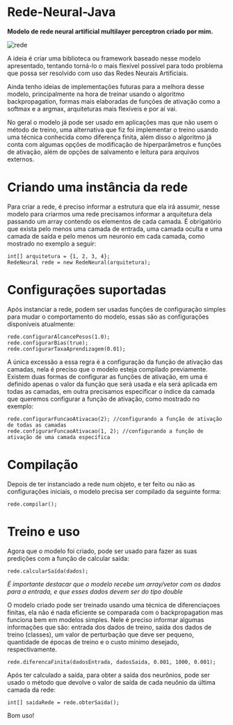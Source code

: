 # Rede-Neural-Java

<p><strong>Modelo de rede neural artificial multilayer perceptron criado por mim.</strong></p>

![rede](https://github.com/thag0/Rede-Neural-Java/assets/91092364/f5338b8b-c708-45b5-b4fc-68cf499a7d97)

<p>
  A ideia é criar uma biblioteca ou framework baseado nesse modelo apresentado, tentando torná-lo o mais flexível 
  possível para todo problema que possa ser resolvido com uso das Redes Neurais Artificiais.
</p>

<p>
  Ainda tenho ideias de implementações futuras para a melhora desse modelo, principalmente na hora de treinar usando 
  o algoritmo backpropagation, formas mais elaboradas de funções de ativação como a softmax e a argmax, arquiteturas mais flexíveis e por aí vai.
</p>

<p>
  No geral o modelo já pode ser usado em aplicações mas que não usem o método de treino, uma alternativa que fiz foi implementar o treino usando uma técnica 
  conhecida como diferença finita, além disso o algoritmo já conta com algumas opções de modificação de hiperparâmetros e funções de ativação, além de opções de 
  salvamento e leitura para arquivos externos.
</p>

# Criando uma instância da rede
Para criar a rede, é preciso informar a estrutura que ela irá assumir, nesse modelo para criarmos uma rede precisamos informar a arquitetura dela passando um array contendo os elementos de cada camada. É obrigatório que exista pelo menos uma camada de entrada, uma camada oculta e uma camada de saída e pelo menos um neuronio em cada camada, como mostrado no exemplo a seguir:
```
int[] arquitetura = {1, 2, 3, 4};
RedeNeural rede = new RedeNeural(arquitetura);
```

# Configurações suportadas
Após instanciar a rede, podem ser usadas funções de configuração simples para mudar o comportamento do modelo, essas são as configurações disponíveis atualmente:
``` 
rede.configurarAlcancePesos(1.0);
rede.configurarBias(true);
rede.configurarTaxaAprendizagem(0.01);
```
A única excessão a essa regra é a configuração da função de ativação das camadas, nela é preciso que o modelo esteja compilado previamente. Existem duas formas de configurar as funções de ativação, em uma é definido apenas o valor da função que será usada e ela será aplicada em todas as camadas, em outra precisamos específicar o índice da camada que queremos configurar a função de ativação, como mostrado no exemplo:
```
rede.configurarFuncaoAtivacao(2); //configurando a função de ativação de todas as camadas
rede.configurarFuncaoAtivacao(1, 2); //configurando a função de ativação de uma camada específica
```

# Compilação
Depois de ter instanciado a rede num objeto, e ter feito ou não as configurações iniciais, o modelo precisa ser compilado da seguinte forma:
``` 
rede.compilar();
```

# Treino e uso
Agora que o modelo foi criado, pode ser usado para fazer as suas predições com a função de calcular saída:
``` 
rede.calcularSaída(dados);
```
*É importante destacar que o modelo recebe um array/vetor com os dados para a entrada, e que esses dados devem ser do tipo double*

O modelo criado pode ser treinado usando uma técnica de diferenciaçoes finitas, ela não é nada eficiente se comparada com o backpropagation mas funciona bem em modelos simples. Nele é preciso informar algumas informações que são: entrada dos dados de treino, saída dos dados de treino (classes), um valor de perturbação que deve ser pequeno, quantidade de épocas de treino e o custo mínimo desejado, respectivamente. 
``` 
rede.diferencaFinita(dadosEntrada, dadosSaida, 0.001, 1000, 0.001);
```

Após ter calculado a saída, para obter a saída dos neurônios, pode ser usado o método que devolve o valor de saída de cada neuônio da última camada da rede:
```
int[] saidaRede = rede.obterSaida();
```

Bom uso!
